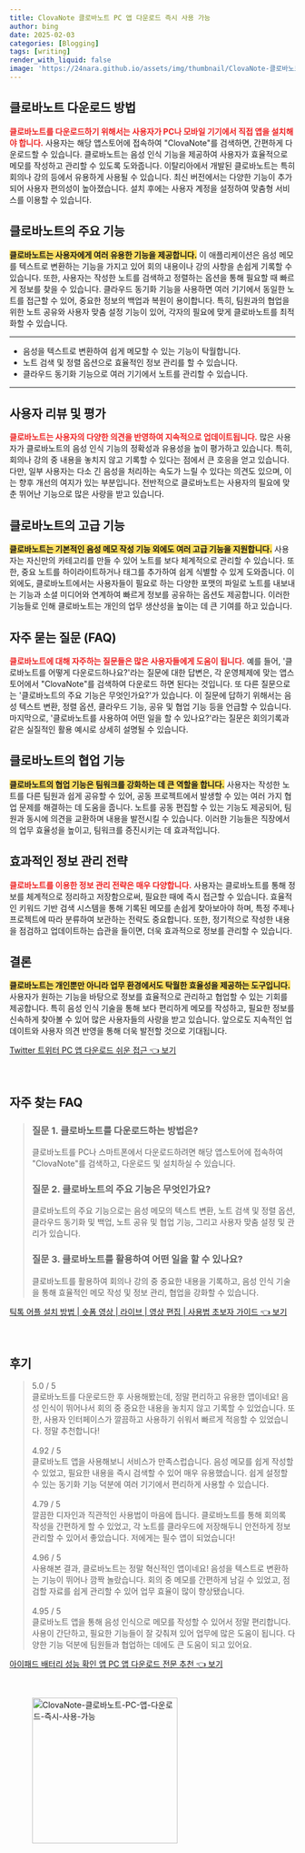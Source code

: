 ```yaml
---
title: ClovaNote 클로바노트 PC 앱 다운로드 즉시 사용 가능
author: bing
date: 2025-02-03
categories: [Blogging]
tags: [writing]
render_with_liquid: false
image: 'https://24nara.github.io/assets/img/thumbnail/ClovaNote-클로바노트-PC-앱-다운로드-즉시-사용-가능.webp'
---
```



<h2 id='다운로드_방법'>클로바노트 다운로드 방법</h2>

<p><b><span style="color: #ee2323;">클로바노트를 다운로드하기 위해서는 사용자가 PC나 모바일 기기에서 직접 앱을 설치해야 합니다.</span></b> 사용자는 해당 앱스토어에 접속하여 "ClovaNote"를 검색하면, 간편하게 다운로드할 수 있습니다. 클로바노트는 음성 인식 기능을 제공하여 사용자가 효율적으로 메모를 작성하고 관리할 수 있도록 도와줍니다. 이탈리아에서 개발된 클로바노트는 특히 회의나 강의 등에서 유용하게 사용될 수 있습니다. 최신 버전에서는 다양한 기능이 추가되어 사용자 편의성이 높아졌습니다. 설치 후에는 사용자 계정을 설정하여 맞춤형 서비스를 이용할 수 있습니다.</p>

<h2 id='클로바노트_기능'>클로바노트의 주요 기능</h2>

<p><b><span style="background-color: #ffe066;">클로바노트는 사용자에게 여러 유용한 기능을 제공합니다.</span></b> 이 애플리케이션은 음성 메모를 텍스트로 변환하는 기능을 가지고 있어 회의 내용이나 강의 사항을 손쉽게 기록할 수 있습니다. 또한, 사용자는 작성한 노트를 검색하고 정렬하는 옵션을 통해 필요할 때 빠르게 정보를 찾을 수 있습니다. 클라우드 동기화 기능을 사용하면 여러 기기에서 동일한 노트를 접근할 수 있어, 중요한 정보의 백업과 복원이 용이합니다. 특히, 팀원과의 협업을 위한 노트 공유와 사용자 맞춤 설정 기능이 있어, 각자의 필요에 맞게 클로바노트를 최적화할 수 있습니다.</p>

<hr />

<ul>
    <li>음성을 텍스트로 변환하여 쉽게 메모할 수 있는 기능이 탁월합니다.</li>
    <li>노트 검색 및 정렬 옵션으로 효율적인 정보 관리를 할 수 있습니다.</li>
    <li>클라우드 동기화 기능으로 여러 기기에서 노트를 관리할 수 있습니다.</li>
</ul>

<hr />

<h2 id='사용자_리뷰'>사용자 리뷰 및 평가</h2>

<p><b><span style="color: #ee2323;">클로바노트는 사용자의 다양한 의견을 반영하여 지속적으로 업데이트됩니다.</span></b> 많은 사용자가 클로바노트의 음성 인식 기능의 정확성과 유용성을 높이 평가하고 있습니다. 특히, 회의나 강의 중 내용을 놓치지 않고 기록할 수 있다는 점에서 큰 호응을 얻고 있습니다. 다만, 일부 사용자는 다소 긴 음성을 처리하는 속도가 느릴 수 있다는 의견도 있으며, 이는 향후 개선의 여지가 있는 부분입니다. 전반적으로 클로바노트는 사용자의 필요에 맞춘 뛰어난 기능으로 많은 사랑을 받고 있습니다.</p>

<h2 id='고급_기능'>클로바노트의 고급 기능</h2>

<p><b><span style="background-color: #ffe066;">클로바노트는 기본적인 음성 메모 작성 기능 외에도 여러 고급 기능을 지원합니다.</span></b> 사용자는 자신만의 카테고리를 만들 수 있어 노트를 보다 체계적으로 관리할 수 있습니다. 또한, 중요 노트를 하이라이트하거나 태그를 추가하여 쉽게 식별할 수 있게 도와줍니다. 이외에도, 클로바노트에서는 사용자들이 필요로 하는 다양한 포맷의 파일로 노트를 내보내는 기능과 소셜 미디어와 연계하여 빠르게 정보를 공유하는 옵션도 제공합니다. 이러한 기능들로 인해 클로바노트는 개인의 업무 생산성을 높이는 데 큰 기여를 하고 있습니다.</p>

<h2 id='FAQ'>자주 묻는 질문 (FAQ)</h2>

<p><b><span style="color: #ee2323;">클로바노트에 대해 자주하는 질문들은 많은 사용자들에게 도움이 됩니다.</span></b> 예를 들어, '클로바노트를 어떻게 다운로드하나요?'라는 질문에 대한 답변은, 각 운영체제에 맞는 앱스토어에서 "ClovaNote"를 검색하여 다운로드 하면 된다는 것입니다. 또 다른 질문으로는 '클로바노트의 주요 기능은 무엇인가요?'가 있습니다. 이 질문에 답하기 위해서는 음성 텍스트 변환, 정렬 옵션, 클라우드 기능, 공유 및 협업 기능 등을 언급할 수 있습니다. 마지막으로, '클로바노트를 사용하여 어떤 일을 할 수 있나요?'라는 질문은 회의기록과 같은 실질적인 활용 예시로 상세히 설명될 수 있습니다.</p>

<h2 id='협업_기능'>클로바노트의 협업 기능</h2>

<p><b><span style="background-color: #ffe066;">클로바노트의 협업 기능은 팀워크를 강화하는 데 큰 역할을 합니다.</span></b> 사용자는 작성한 노트를 다른 팀원과 쉽게 공유할 수 있어, 공동 프로젝트에서 발생할 수 있는 여러 가지 협업 문제를 해결하는 데 도움을 줍니다. 노트를 공동 편집할 수 있는 기능도 제공되어, 팀원과 동시에 의견을 교환하며 내용을 발전시킬 수 있습니다. 이러한 기능들은 직장에서의 업무 효율성을 높이고, 팀워크를 증진시키는 데 효과적입니다.</p>

<h2 id='정보_관리_전략'>효과적인 정보 관리 전략</h2>

<p><b><span style="color: #ee2323;">클로바노트를 이용한 정보 관리 전략은 매우 다양합니다.</span></b> 사용자는 클로바노트를 통해 정보를 체계적으로 정리하고 저장함으로써, 필요한 때에 즉시 접근할 수 있습니다. 효율적인 키워드 기반 검색 시스템을 통해 기록된 메모를 손쉽게 찾아보아야 하며, 특정 주제나 프로젝트에 따라 분류하여 보관하는 전략도 중요합니다. 또한, 정기적으로 작성한 내용을 점검하고 업데이트하는 습관을 들이면, 더욱 효과적으로 정보를 관리할 수 있습니다.</p>

<h2 id='결론'>결론</h2>

<p><b><span style="background-color: #ffe066;">클로바노트는 개인뿐만 아니라 업무 환경에서도 탁월한 효율성을 제공하는 도구입니다.</span></b> 사용자가 원하는 기능을 바탕으로 정보를 효율적으로 관리하고 협업할 수 있는 기회를 제공합니다. 특히 음성 인식 기술을 통해 보다 편리하게 메모를 작성하고, 필요한 정보를 신속하게 찾아볼 수 있어 많은 사용자들의 사랑을 받고 있습니다. 앞으로도 지속적인 업데이트와 사용자 의견 반영을 통해 더욱 발전할 것으로 기대됩니다.</p>


<p><a class="click-button" title="Twitter 트위터 PC 앱 다운로드 쉬운 접근" href="https://24nara.github.io/posts/Twitter-%ED%8A%B8%EC%9C%84%ED%84%B0-PC-%EC%95%B1-%EB%8B%A4%EC%9A%B4%EB%A1%9C%EB%93%9C-%EC%89%AC%EC%9A%B4-%EC%A0%91%EA%B7%BC/" rel="dofollow">Twitter 트위터 PC 앱 다운로드 쉬운 접근 👈 보기</a></p><br>
<h2 id='자주_찾는_FAQ'>자주 찾는 FAQ</h2>
<div itemscope="" itemtype="https://schema.org/FAQPage"> 
<blockquote> 
<div itemscope="" itemprop="mainEntity" itemtype="https://schema.org/Question"> 
<h3 itemprop="name">질문 1. 클로바노트를 다운로드하는 방법은?</h3> 
<div itemscope="" itemprop="acceptedAnswer" itemtype="https://schema.org/Answer"> 
<span itemprop="text"> 
<p>클로바노트를 PC나 스마트폰에서 다운로드하려면 해당 앱스토어에 접속하여 "ClovaNote"를 검색하고, 다운로드 및 설치하실 수 있습니다.</p> 
</span> 
</div> 
</div> 
<div itemscope="" itemprop="mainEntity" itemtype="https://schema.org/Question"> 
<h3 itemprop="name">질문 2. 클로바노트의 주요 기능은 무엇인가요?</h3> 
<div itemscope="" itemprop="acceptedAnswer" itemtype="https://schema.org/Answer"> 
<span itemprop="text"> 
<p>클로바노트의 주요 기능으로는 음성 메모의 텍스트 변환, 노트 검색 및 정렬 옵션, 클라우드 동기화 및 백업, 노트 공유 및 협업 기능, 그리고 사용자 맞춤 설정 및 관리가 있습니다.</p> 
</span> 
</div> 
</div> 
<div itemscope="" itemprop="mainEntity" itemtype="https://schema.org/Question"> 
<h3 itemprop="name">질문 3. 클로바노트를 활용하여 어떤 일을 할 수 있나요?</h3> 
<div itemscope="" itemprop="acceptedAnswer" itemtype="https://schema.org/Answer"> 
<span itemprop="text"> 
<p>클로바노트를 활용하여 회의나 강의 중 중요한 내용을 기록하고, 음성 인식 기술을 통해 효율적인 메모 작성 및 정보 관리, 협업을 강화할 수 있습니다.</p> 
</span> 
</div> 
</div> 
</blockquote> 
</div>
<p><a class="click-button" title="틱톡 어플 설치 방법 | 숏폼 영상 | 라이브 | 영상 편집 | 사용법 초보자 가이드" href="https://24nara.github.io/posts/%ED%8B%B1%ED%86%A1-%EC%96%B4%ED%94%8C-%EC%84%A4%EC%B9%98-%EB%B0%A9%EB%B2%95-%EC%88%8F%ED%8F%BC-%EC%98%81%EC%83%81-%EB%9D%BC%EC%9D%B4%EB%B8%8C-%EC%98%81%EC%83%81-%ED%8E%B8%EC%A7%91-%EC%82%AC%EC%9A%A9%EB%B2%95-%EC%B4%88%EB%B3%B4%EC%9E%90-%EA%B0%80%EC%9D%B4%EB%93%9C/" rel="dofollow">틱톡 어플 설치 방법 | 숏폼 영상 | 라이브 | 영상 편집 | 사용법 초보자 가이드 👈 보기</a></p><br>
<h2 id='후기'>후기</h2>
<div itemscope itemtype="https://schema.org/Product">
  <blockquote>
  <div itemprop="review" itemscope itemtype="https://schema.org/Review">
      <div itemprop="reviewRating" itemscope itemtype="https://schema.org/Rating"> <span itemprop="ratingValue">5.0</span> / <span itemprop="bestRating">5</span> </div>
      <span itemprop="reviewBody">클로바노트를 다운로드한 후 사용해봤는데, 정말 편리하고 유용한 앱이네요! 음성 인식이 뛰어나서 회의 중 중요한 내용을 놓치지 않고 기록할 수 있었습니다. 또한, 사용자 인터페이스가 깔끔하고 사용하기 쉬워서 빠르게 적응할 수 있었습니다. 정말 추천합니다!</span>
  </div>
  <br>
  <div itemprop="review" itemscope itemtype="https://schema.org/Review">
      <div itemprop="reviewRating" itemscope itemtype="https://schema.org/Rating"> <span itemprop="ratingValue">4.92</span> / <span itemprop="bestRating">5</span> </div>
      <span itemprop="reviewBody">클로바노트 앱을 사용해보니 서비스가 만족스럽습니다. 음성 메모를 쉽게 작성할 수 있었고, 필요한 내용을 즉시 검색할 수 있어 매우 유용했습니다. 쉽게 설정할 수 있는 동기화 기능 덕분에 여러 기기에서 편리하게 사용할 수 있습니다.</span>
  </div>
  <br>
  <div itemprop="review" itemscope itemtype="https://schema.org/Review">
      <div itemprop="reviewRating" itemscope itemtype="https://schema.org/Rating"> <span itemprop="ratingValue">4.79</span> / <span itemprop="bestRating">5</span> </div>
      <span itemprop="reviewBody">깔끔한 디자인과 직관적인 사용법이 마음에 듭니다. 클로바노트를 통해 회의록 작성을 간편하게 할 수 있었고, 각 노트를 클라우드에 저장해두니 안전하게 정보 관리할 수 있어서 좋았습니다. 저에게는 필수 앱이 되었습니다!</span>
  </div>
  <br>
  <div itemprop="review" itemscope itemtype="https://schema.org/Review">
      <div itemprop="reviewRating" itemscope itemtype="https://schema.org/Rating"> <span itemprop="ratingValue">4.96</span> / <span itemprop="bestRating">5</span> </div>
      <span itemprop="reviewBody">사용해본 결과, 클로바노트는 정말 혁신적인 앱이네요! 음성을 텍스트로 변환하는 기능이 뛰어나 깜짝 놀랐습니다. 회의 중 메모를 간편하게 남길 수 있었고, 점검할 자료를 쉽게 관리할 수 있어 업무 효율이 많이 향상됐습니다.</span>
  </div>
  <br>
  <div itemprop="review" itemscope itemtype="https://schema.org/Review">
      <div itemprop="reviewRating" itemscope itemtype="https://schema.org/Rating"> <span itemprop="ratingValue">4.95</span> / <span itemprop="bestRating">5</span> </div>
      <span itemprop="reviewBody">클로바노트 앱을 통해 음성 인식으로 메모를 작성할 수 있어서 정말 편리합니다. 사용이 간단하고, 필요한 기능들이 잘 갖춰져 있어 업무에 많은 도움이 됩니다. 다양한 기능 덕분에 팀원들과 협업하는 데에도 큰 도움이 되고 있어요.</span>
  </div>
  </blockquote>
</div>
<p><a class="click-button" title="아이패드 배터리 성능 확인 앱 PC 앱 다운로드 전문 추천" href="https://24nara.github.io/posts/%EC%95%84%EC%9D%B4%ED%8C%A8%EB%93%9C-%EB%B0%B0%ED%84%B0%EB%A6%AC-%EC%84%B1%EB%8A%A5-%ED%99%95%EC%9D%B8-%EC%95%B1-PC-%EC%95%B1-%EB%8B%A4%EC%9A%B4%EB%A1%9C%EB%93%9C-%EC%A0%84%EB%AC%B8-%EC%B6%94%EC%B2%9C/" rel="dofollow">아이패드 배터리 성능 확인 앱 PC 앱 다운로드 전문 추천 👈 보기</a></p><br>
<figure class="image"><img src="https://24nara.github.io/assets/img/thumbnail/ClovaNote-클로바노트-PC-앱-다운로드-즉시-사용-가능.webp" alt="ClovaNote-클로바노트-PC-앱-다운로드-즉시-사용-가능" width="256" height="256"></figure>